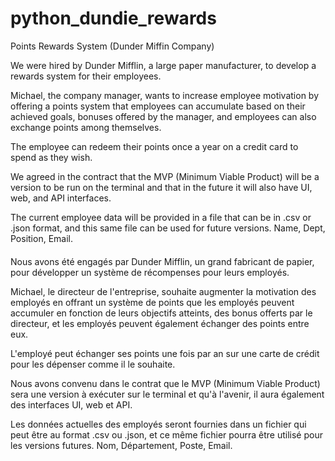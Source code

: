 # python_dundie_rewards
Points Rewards System (Dunder Miffin Company)

We were hired by Dunder Mifflin, a large paper manufacturer, to develop a rewards system for their employees.

Michael, the company manager, wants to increase employee motivation by offering a points system that employees can accumulate based on their achieved goals, bonuses offered by the manager, and employees can also exchange points among themselves.

The employee can redeem their points once a year on a credit card to spend as they wish.

We agreed in the contract that the MVP (Minimum Viable Product) will be a version to be run on the terminal and that in the future it will also have UI, web, and API interfaces.

The current employee data will be provided in a file that can be in .csv or .json format, and this same file can be used for future versions. Name, Dept, Position, Email.

####

Nous avons été engagés par Dunder Mifflin, un grand fabricant de papier, pour développer un système de récompenses pour leurs employés.

Michael, le directeur de l'entreprise, souhaite augmenter la motivation des employés en offrant un système de points que les employés peuvent accumuler en fonction de leurs objectifs atteints, des bonus offerts par le directeur, et les employés peuvent également échanger des points entre eux.

L'employé peut échanger ses points une fois par an sur une carte de crédit pour les dépenser comme il le souhaite.

Nous avons convenu dans le contrat que le MVP (Minimum Viable Product) sera une version à exécuter sur le terminal et qu'à l'avenir, il aura également des interfaces UI, web et API.

Les données actuelles des employés seront fournies dans un fichier qui peut être au format .csv ou .json, et ce même fichier pourra être utilisé pour les versions futures. Nom, Département, Poste, Email.
